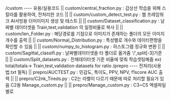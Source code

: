 /custom ---- 유용/실용코드
  || custom/central_fraction.py : 갑상선 학습을 위해 스칼라를 활용하여, 전처리한 코드
  ||
  || custom/custom_detect_test.py : 웹 프레임워크 AI서빙용 더미이미지 생성 및 테스트
  ||
  || custom/Dataset_classification.py : 날짜별 데이터셋을 Train,test,validation 의 일정비율로 복사
  ||
  || custom/len_Folder.py : 해당경로를 기점으로 이미지가 존재하는 폴더의 모든 이미지 개수를 출력
  ||
  || custom/Normal_Distribution.py : 특성별로 개수와 데이터편향을 확인할 수 있음
  ||
  || custom/numpy_to_histogram.py : 히스토그램 정규화 변환
  ||
  || custom/Sagittal_classifi.py : 날짜별데이터셋을 타 폴더로 옮겨줌 '/',split[-3]기준
  ||
  || custom/Split_datasets.py : 전체데이터셋 기준 비율에 맞춰 학습셋팅해줌 ex) total/totals-> Train,test,validation datasets for ratio
/prepro ---- 전처리(사용법.txt 필독)
  || prepro/AUCTEST.py : 민감도, 특이도, PPV, NPV, f1score AUC 출력
  ||
  || prepro/C2nk_Tireds.py : C2는 라벨이 다르기 때문에 따로 처리할 필요가 있음 C2용 Manage_custom.py
  ||
  || prepro/Manage_custom.py : C3~C5 엑셀파일 별로 